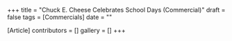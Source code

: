 +++
title = "Chuck E. Cheese Celebrates School Days (Commercial)"
draft = false
tags = [Commercials]
date = ""

[Article]
contributors = []
gallery = []
+++